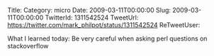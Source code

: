Title: 
Category: micro
Date: 2009-03-11T00:00:00
Slug: 2009-03-11T00:00:00
TwitterId: 1311542524
TweetUrl: https://twitter.com/mark_philpot/status/1311542524
ReTweetUser: 

What I learned today: Be very careful when asking perl questions on stackoverflow